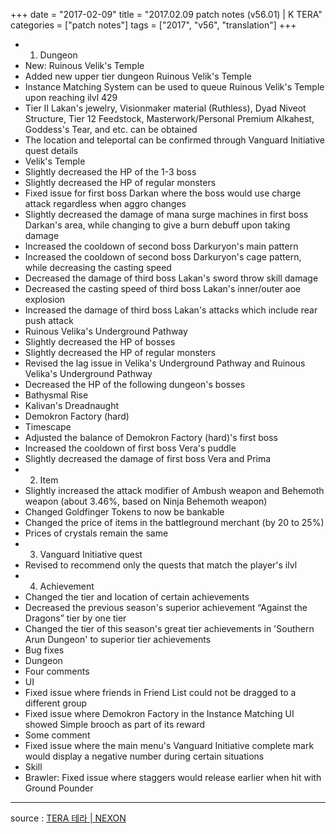 +++
date = "2017-02-09"
title = "2017.02.09 patch notes (v56.01) | K TERA"
categories = ["patch notes"]
tags = ["2017", "v56", "translation"]
+++

- 1. Dungeon
- New: Ruinous Velik's Temple
- Added new upper tier dungeon Ruinous Velik's Temple
- Instance Matching System can be used to queue Ruinous Velik's Temple upon reaching ilvl 429
- Tier II Lakan's jewelry, Visionmaker material (Ruthless), Dyad Niveot Structure, Tier 12 Feedstock, Masterwork/Personal Premium Alkahest, Goddess's Tear, and etc. can be obtained
- The location and teleportal can be confirmed through Vanguard Initiative quest details
- Velik's Temple
- Slightly decreased the HP of the 1-3 boss
- Slightly decreased the HP of regular monsters
- Fixed issue for first boss Darkan where the boss would use charge attack regardless when aggro changes
- Slightly decreased the damage of mana surge machines in first boss Darkan's area, while changing to give a burn debuff upon taking damage
- Increased the cooldown of second boss Darkuryon's main pattern
- Increased the cooldown of second boss Darkuryon's cage pattern, while decreasing the casting speed
- Decreased the damage of third boss Lakan's sword throw skill damage
- Decreased the casting speed of third boss Lakan's inner/outer aoe explosion
- Increased the damage of third boss Lakan's attacks which include rear push attack
- Ruinous Velika's Underground Pathway
- Slightly decreased the HP of bosses
- Slightly decreased the HP of regular monsters
- Revised the lag issue in Velika's Underground Pathway and Ruinous Velika's Underground Pathway
- Decreased the HP of the following dungeon's bosses
- Bathysmal Rise
- Kalivan's Dreadnaught
- Demokron Factory (hard)
- Timescape
- Adjusted the balance of Demokron Factory (hard)'s first boss
- Increased the cooldown of first boss Vera's puddle
- Slightly decreased the damage of first boss Vera and Prima
- 2. Item
- Slightly increased the attack modifier of Ambush weapon and Behemoth weapon (about 3.46%, based on Ninja Behemoth weapon)
- Changed Goldfinger Tokens to now be bankable
- Changed the price of items in the battleground merchant (by 20 to 25%)
- Prices of crystals remain the same
- 3. Vanguard Initiative quest
- Revised to recommend only the quests that match the player's ilvl
- 4. Achievement
- Changed the tier and location of certain achievements
- Decreased the previous season's superior achievement “Against the Dragons” tier by one tier
- Changed the tier of this season's great tier achievements in 'Southern Arun Dungeon' to superior tier achievements
- Bug fixes
- Dungeon
- Four comments
- UI
- Fixed issue where friends in Friend List could not be dragged to a different group
- Fixed issue where Demokron Factory in the Instance Matching UI showed Simple brooch as part of its reward
- Some comment
- Fixed issue where the main menu's Vanguard Initiative complete mark would display a negative number during certain situations
- Skill
- Brawler: Fixed issue where staggers would release earlier when hit with Ground Pounder

----

source : [TERA 테라 | NEXON](http://tera.nexon.com/news/update/view.aspx?n4articlesn=263)
